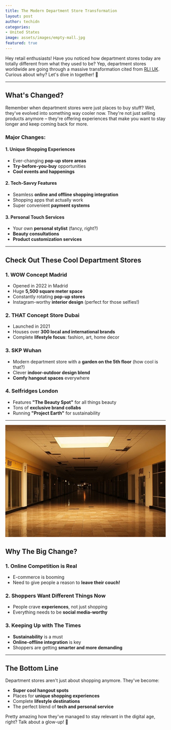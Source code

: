 ```yaml
---
title: The Modern Department Store Transformation
layout: post
author: techidn
categories: 
- United States
image: assets/images/empty-mall.jpg
featured: true
---
```


Hey retail enthusiasts! Have you noticed how department stores today are totally different from what they used to be? Yep, department stores worldwide are going through a massive transformation cited from [RLI UK](https://www.rli.uk.com/). Curious about why? Let's dive in together! 🏬

---

## What's Changed?

Remember when department stores were just places to buy stuff? Well, they've evolved into something way cooler now. They're not just selling products anymore – they're offering experiences that make you want to stay longer and keep coming back for more.

### **Major Changes:**

#### 1. Unique Shopping Experiences
- Ever-changing **pop-up store areas**  
- **Try-before-you-buy** opportunities  
- **Cool events and happenings**

#### 2. Tech-Savvy Features
- Seamless **online and offline shopping integration**  
- Shopping apps that actually work  
- Super convenient **payment systems**

#### 3. Personal Touch Services
- Your own **personal stylist** (fancy, right?)  
- **Beauty consultations**  
- **Product customization services**

---

## Check Out These Cool Department Stores

### **1. WOW Concept Madrid**
- Opened in 2022 in Madrid  
- Huge **5,500 square meter space**  
- Constantly rotating **pop-up stores**  
- Instagram-worthy **interior design** (perfect for those selfies!)  

### **2. THAT Concept Store Dubai**
- Launched in 2021  
- Houses over **300 local and international brands**  
- Complete **lifestyle focus**: fashion, art, home decor  

### **3. SKP Wuhan**
- Modern department store with a **garden on the 5th floor** (how cool is that?)  
- Clever **indoor-outdoor design blend**  
- **Comfy hangout spaces** everywhere  

### **4. Selfridges London**
- Features **"The Beauty Spot"** for all things beauty  
- Tons of **exclusive brand collabs**  
- Running **"Project Earth"** for sustainability  

---

![alt text](/assets/images/empty-mall.jpg)

## Why The Big Change?

### **1. Online Competition is Real**
- E-commerce is booming  
- Need to give people a reason to **leave their couch!**

### **2. Shoppers Want Different Things Now**
- People crave **experiences**, not just shopping  
- Everything needs to be **social media-worthy**

### **3. Keeping Up with The Times**
- **Sustainability** is a must  
- **Online-offline integration** is key  
- Shoppers are getting **smarter and more demanding**

---

## The Bottom Line

Department stores aren't just about shopping anymore. They've become:  
- **Super cool hangout spots**  
- Places for **unique shopping experiences**  
- Complete **lifestyle destinations**  
- The perfect blend of **tech and personal service**

Pretty amazing how they've managed to stay relevant in the digital age, right? Talk about a glow-up! 💫
